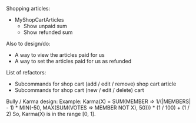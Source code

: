 Shopping articles:
- MyShopCartArticles
  - Show unpaid sum
  - Show refunded sum

Also to design/do:
- A way to view the articles paid for us
- A way to set the articles paid for us as refunded

List of refactors:
- Subcommands for shop cart (add / edit / remove) shop cart article
- Subcommands for shop cart (new / edit / delete) cart

Bully / Karma design:
Example:
Karma(X) = SUM(MEMBER => 1/(|MEMBERS| - 1) * MIN(-50, MAX(SUM(VOTES => MEMBER NOT X), 50))) * (1 / 100) + (1 / 2)
So, Karma(X) is in the range [0, 1].
